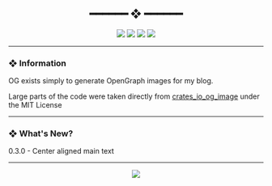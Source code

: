 <h2 align="center"> ━━━━━━  ❖  ━━━━━━ </h2>

<!-- BADGES -->
<div align="center">
   <p></p>
   
   <img src="https://img.shields.io/github/stars/dotzenith/og?color=F8BD96&labelColor=302D41&style=for-the-badge">   

   <img src="https://img.shields.io/github/forks/dotzenith/og?color=DDB6F2&labelColor=302D41&style=for-the-badge">   

   <img src="https://img.shields.io/github/repo-size/dotzenith/lovesay.rs?color=ABE9B3&labelColor=302D41&style=for-the-badge">
   
   <img src="https://img.shields.io/github/commit-activity/y/dotzenith/lovesay.rs?color=96CDFB&labelColor=302D41&style=for-the-badge&label=COMMITS"/>
   <br>

</div>

<p/>

---

### ❖ Information 

OG exists simply to generate OpenGraph images for my blog.

Large parts of the code were taken directly from [crates_io_og_image](https://github.com/rust-lang/crates_io_og_image)
under the MIT License

---

### ❖ What's New?

0.3.0 - Center aligned main text

---

<div align="center">

   <img src="https://img.shields.io/static/v1.svg?label=License&message=MIT&color=F5E0DC&labelColor=302D41&style=for-the-badge">

</div>
